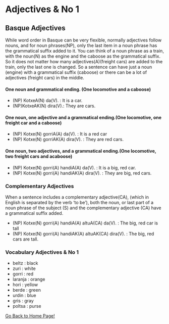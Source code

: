 # ​Adjectives & No 1
## Basque Adjectives

While word order in Basque can be very flexible, normally adjectives follow nouns, and for noun phrases(NP), only the last item in a noun phrase has the grammatical suffix added to it. You can think of a noun phrase as a train, with the noun(N) as the engine and the caboose as the grammatical suffix. So it does not matter how many adjectives(A)(freight cars) are added to the train, only the last one is changed. So a sentence can have just a noun (engine) with a grammatical suffix (caboose) or there can be a lot of adjectives (freight cars) in the middle.

#### One noun and grammatical ending. (One locomotive and a caboose)
* (NP) KotxeA(N) da(V). : It is a car.
* (NP)KotxeAK(N) dira(V).: They are cars.

#### One noun, one adjective and a grammatical ending.(One locomotive, one freight car and a caboose)
* (NP) Kotxe(N) gorriA(A) da(V). : It is a red car
* (NP) Kotxe(N) gorriAK(A) dira(V). : They are red cars.

#### One noun, two adjectives, and a grammatical ending.(One locomotive, two freight cars and acaboose)
* (NP) Kotxe(N) gorri(A) handiA(A) da(V). : It is a big, red car.
* (NP) Kotxe(N) gorri(A) handiAK(A) dira(V). : They are big, red cars.

### Complementary Adjectives
When a sentence includes a complementary adjective(CA), (which in English is separated by the verb ‘to be’), both the noun, or last part of a noun phrase of the subject (S) and the complementary adjective (CA) have a grammatical suffix added.
* (NP) Kotxe(N) gorri(A) handiA(A) altuA(CA) da(V). : The big, red car is tall
* (NP) Kotxe(N) gorri(A) handiAK(A) altuAK(CA) dira(V). : The big, red cars are tall.

### Vocabulary Adjectives & No 1
* beltz : black
* zuri : white
* gorri : red
* laranja : orange
* hori : yellow
* berde : green
* urdin : blue
* gris : gray
* poltsa : purse

[ Go Back to Home Page!](..)
